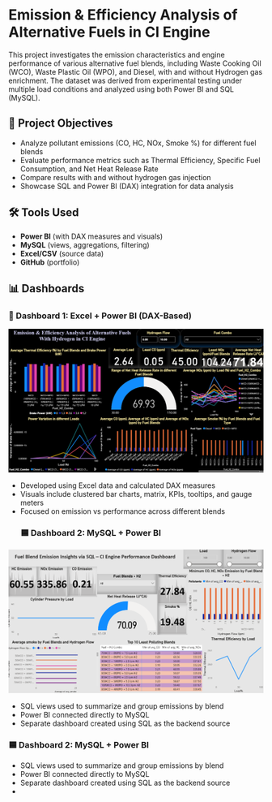 # Emission & Efficiency Analysis of Alternative Fuels in CI Engine
This project investigates the emission characteristics and engine performance of various alternative fuel blends, including Waste Cooking Oil (WCO), Waste Plastic Oil (WPO), and Diesel, with and without Hydrogen gas enrichment. The dataset was derived from experimental testing under multiple load conditions and analyzed using both Power BI and SQL (MySQL).

## 📌 Project Objectives

- Analyze pollutant emissions (CO, HC, NOx, Smoke %) for different fuel blends
- Evaluate performance metrics such as Thermal Efficiency, Specific Fuel Consumption, and Net Heat Release Rate
- Compare results with and without hydrogen gas injection
- Showcase SQL and Power BI (DAX) integration for data analysis

## 🛠️ Tools Used

- **Power BI** (with DAX measures and visuals)
- **MySQL** (views, aggregations, filtering)
- **Excel/CSV** (source data)
- **GitHub** (portfolio)

## 📊 Dashboards

### 📘 Dashboard 1: Excel + Power BI (DAX-Based)
![Dashboard Preview](https://github.com/AshwinReji/Alternate-Fuel-Emission-Analysis/blob/main/Excel%20%2B%20Power%20BI%20(DAX-Based).png)
- Developed using Excel data and calculated DAX measures
- Visuals include clustered bar charts, matrix, KPIs, tooltips, and gauge meters
- Focused on emission vs performance across different blends
  ### 🟦 Dashboard 2: MySQL + Power BI
![Dashboard Preview](https://github.com/AshwinReji/Alternate-Fuel-Emission-Analysis/blob/main/Power%20BI%20%2B%20SQL.png)  
- SQL views used to summarize and group emissions by blend
- Power BI connected directly to MySQL
- Separate dashboard created using SQL as the backend source

### 🟦 Dashboard 2: MySQL + Power BI
- SQL views used to summarize and group emissions by blend
- Power BI connected directly to MySQL
- Separate dashboard created using SQL as the backend source
- 
